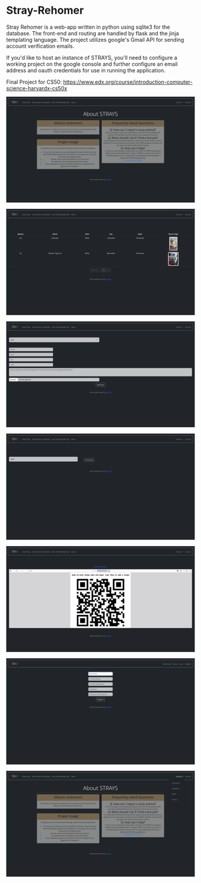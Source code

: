 # Stray-Rehomer
Stray Rehomer is a web-app written in python using sqlite3 for the database. The front-end and routing are handled by flask and the jinja templating language. The project utilizes google's Gmail API for sending account verification emails. 

If you'd like to host an instance of STRAYS, you'll need to configure a working project on the google console and further configure an email address and oauth credentials for use in running the application.

Final Project for CS50: https://www.edx.org/course/introduction-computer-science-harvardx-cs50x

![about](./tests/screenshots/about.png)

![Main View Strays Page](./tests/screenshots/View_Strays.png)

![Add Strays](./tests/screenshots/Add_Strays.png)

![Survey one](./tests/screenshots/survey1.png)

![Survey two](./tests/screenshots/survey2.png)

![Registration](./tests/screenshots/registration.png)

![Account Drop-down](./tests/screenshots/Account_dropdown.png)
